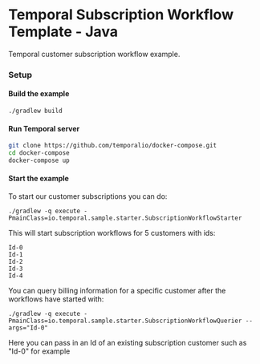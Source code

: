 # Temporal Subscription Workflow Template - Java

Temporal customer subscription workflow example. 

### Setup

#### Build the example

```text
./gradlew build
```

#### Run Temporal server

```bash
git clone https://github.com/temporalio/docker-compose.git
cd docker-compose
docker-compose up
```

#### Start the example

To start our customer subscriptions you can do:

```text
./gradlew -q execute -PmainClass=io.temporal.sample.starter.SubscriptionWorkflowStarter
```

This will start subscription workflows for 5 customers with ids:

```text
Id-0
Id-1
Id-2
Id-3
Id-4
```

You can query billing information for a specific customer after the workflows have started with:

```text
./gradlew -q execute -PmainClass=io.temporal.sample.starter.SubscriptionWorkflowQuerier --args="Id-0"
```

Here you can pass in an Id of an existing subscription customer such as "Id-0" for example



